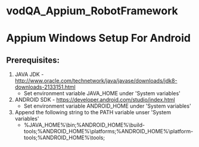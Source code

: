 # vodQA_Appium_RobotFramework

# Appium Windows Setup For Android
## Prerequisites:
1. JAVA JDK - http://www.oracle.com/technetwork/java/javase/downloads/jdk8-downloads-2133151.html
   * Set environment variable JAVA_HOME under 'System variables'
2. ANDROID SDK - https://developer.android.com/studio/index.html
   * Set environment variable ANDROID_HOME under 'System variables'
3. Append the following string to the PATH variable unser 'System variables'
   * %JAVA_HOME%\bin;%ANDROID_HOME%\build-tools;%ANDROID_HOME%\platforms;%ANDROID_HOME%\platform-tools;%ANDROID_HOME%\tools;



